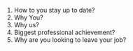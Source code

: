 1. How to you stay up to date?
2. Why You?
3. Why us?
4. Biggest professional achievement?
5. Why are you looking to leave your job?
